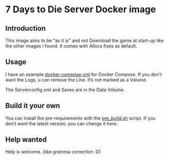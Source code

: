 # 7 Days to Die Server Docker image

## Introduction

This image aims to be "as it is" and not Download the game at start-up like the other images I found.
It comes with Allocs fixes as default.

## Usage

I have an example [docker-compose.yml](https://github.com/Momper14/7_Days_to_Die_-_Docker_Image/blob/master/docker-compose.yml) for Docker Compose.
If you don’t want the Logs, u can remove the Line. It’s not marked as a Volume.

The Serverconfig.xml and Saves are in the Data Volume.

## Build it your own

You can install the pre-requirements with the [pre_build.sh](https://github.com/Momper14/7_Days_to_Die_-_Docker_Image/blob/master/pre_build.sh) script. If you don’t want the latest version, you can change it here.

## Help wanted

Help is welcome. (like gramma correction :D)